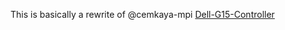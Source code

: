This is basically a rewrite of @cemkaya-mpi [Dell-G15-Controller](https://github.com/cemkaya-mpi/Dell-G15-Controller)
